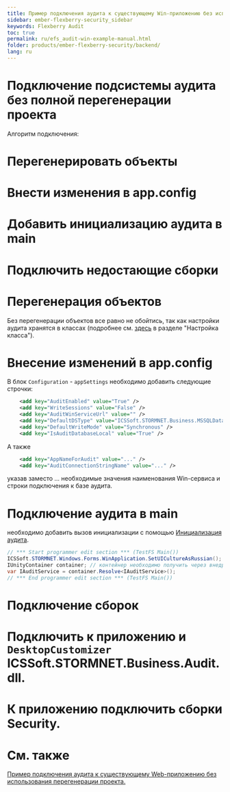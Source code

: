 ```yaml
---
title: Пример подключения аудита к существующему Win-приложению без использования перегенерации проекта.
sidebar: ember-flexberry-security_sidebar
keywords: Flexberry Audit
toc: true
permalink: ru/efs_audit-win-example-manual.html
folder: products/ember-flexberry-security/backend/
lang: ru
---
```


# Подключение подсистемы аудита без полной перегенерации проекта
Алгоритм подключения:
# Перегенерировать объекты
# Внести изменения в app.config
# Добавить инициализацию аудита в main
# Подключить недостающие сборки

# Перегенерация объектов
Без перегенерации объектов все равно не обойтись, так как настройки аудита хранятся в классах (подробнее см. [здесь](fa_audit-web.html) в разделе "Настройка класса").

# Внесение изменений в app.config
В блок `Configuration` - `appSettings` необходимо добавить следующие строчки:
```xml
    <add key="AuditEnabled" value="True" />
    <add key="WriteSessions" value="False" />
    <add key="AuditWinServiceUrl" value="" />
    <add key="DefaultDSType" value="ICSSoft.STORMNET.Business.MSSQLDataService, ICSSoft.STORMNET.Business.MSSQLDataService" />
    <add key="DefaultWriteMode" value="Synchronous" />
    <add key="IsAuditDatabaseLocal" value="True" />
```
А также
```xml
    <add key="AppNameForAudit" value="..." />
    <add key="AuditConnectionStringName" value="..." />
```
указав заместо ... необходимые значения наименования Win-сервиса и строки подключения к базе аудита.

# Подключение аудита в main
необходимо добавить вызов инициализации с помощью [Инициализация аудита](efs_audit-setter.html).
```csharp
// *** Start programmer edit section *** (TestFS Main())
ICSSoft.STORMNET.Windows.Forms.WinApplication.SetUICultureAsRussian();
IUnityContainer container; // контейнер необходимо получить через внедрение зависимостей; вместо IUnityContainer можно использовать IServiceProvider
var IAuditService = container.Resolve<IAuditService>();
// *** End programmer edit section *** (TestFS Main())
```

# Подключение сборок
# Подключить к приложению и `DesktopCustomizer` ICSSoft.STORMNET.Business.Audit.dll.
# К приложению подключить сборки Security.

# См. также
[Пример подключения аудита к существующему Web-приложению без использования перегенерации проекта.](fa_audit-web-example-manual.html)

